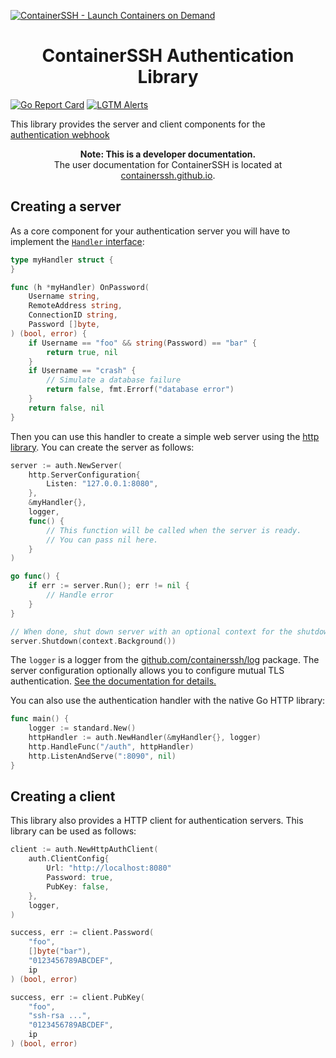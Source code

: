 [![ContainerSSH - Launch Containers on Demand](https://containerssh.github.io/images/logo-for-embedding.svg)](https://containerssh.github.io/)

<!--suppress HtmlDeprecatedAttribute -->
<h1 align="center">ContainerSSH Authentication Library</h1>

[![Go Report Card](https://goreportcard.com/badge/github.com/containerssh/auth?style=for-the-badge)](https://goreportcard.com/report/github.com/containerssh/auth)
[![LGTM Alerts](https://img.shields.io/lgtm/alerts/github/ContainerSSH/auth?style=for-the-badge)](https://lgtm.com/projects/g/ContainerSSH/auth/)

This library provides the server and client components for the [authentication webhook](https://containerssh.github.io/getting-started/authserver/)

<p align="center"><strong>Note: This is a developer documentation.</strong><br />The user documentation for ContainerSSH is located at <a href="https://containerssh.github.io">containerssh.github.io</a>.</p>

## Creating a server

As a core component for your authentication server you will have to implement the [`Handler` interface](handler.go):

```go
type myHandler struct {
}

func (h *myHandler) OnPassword(
    Username string,
    RemoteAddress string,
    ConnectionID string,
    Password []byte,
) (bool, error) {
    if Username == "foo" && string(Password) == "bar" {
        return true, nil
    }
    if Username == "crash" {
        // Simulate a database failure
        return false, fmt.Errorf("database error")
    }
    return false, nil
}
```

Then you can use this handler to create a simple web server using the
[http library](https://github.com/containerssh/http). You can create the server as follows:

```go
server := auth.NewServer(
    http.ServerConfiguration{
        Listen: "127.0.0.1:8080",
    },
    &myHandler{},
    logger,
    func() {
        // This function will be called when the server is ready.
    	// You can pass nil here.
    }
)

go func() {
    if err := server.Run(); err != nil {
        // Handle error
    }
}

// When done, shut down server with an optional context for the shutdown deadline
server.Shutdown(context.Background())
```

The `logger` is a logger from the [github.com/containerssh/log](http://github.com/containerssh/log) package. The server
configuration optionally allows you to configure mutual TLS authentication.
[See the documentation for details.](https://github.com/containerssh/http)

You can also use the authentication handler with the native Go HTTP library:

```go
func main() {
    logger := standard.New()
    httpHandler := auth.NewHandler(&myHandler{}, logger)
    http.HandleFunc("/auth", httpHandler)
    http.ListenAndServe(":8090", nil)
}
```

## Creating a client

This library also provides a HTTP client for authentication servers. This library can be used as follows:

```go
client := auth.NewHttpAuthClient(
    auth.ClientConfig{
        Url: "http://localhost:8080"
        Password: true,
        PubKey: false,
    },
    logger,
)

success, err := client.Password(
    "foo",
    []byte("bar"),
    "0123456789ABCDEF",
    ip
) (bool, error)

success, err := client.PubKey(
    "foo",
    "ssh-rsa ...",
    "0123456789ABCDEF",
    ip
) (bool, error)
```